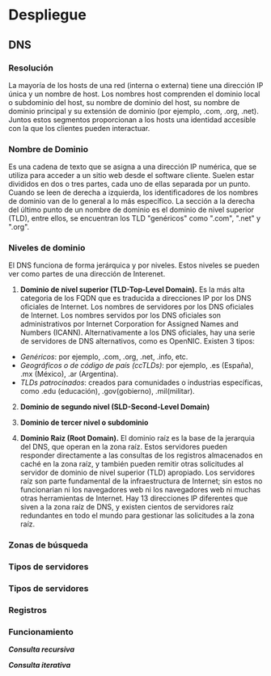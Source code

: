 # Despliegue

## DNS

### Resolución

La mayoría de los hosts de una red (interna o externa) tiene una dirección IP única y un nombre de host.
Los nombres host comprenden el dominio local o subdominio del host, su nombre de dominio del host, su nombre de dominio
principal y su extensión de dominio (por ejemplo, .com, .org, .net). Juntos estos segmentos proporcionan a los 
hosts una identidad accesible con la que los clientes pueden interactuar.

### Nombre de Dominio

Es una cadena de texto que se asigna a una dirección IP numérica, que se utiliza para acceder a un sitio web desde 
el software cliente. Suelen estar divididos en dos o tres partes, cada uno de ellas separada por un punto. Cuando
se leen de derecha a izquierda, los identificadores de los nombres de dominio van de lo general a lo más específico. 
La sección a la  derecha del último punto de un nombre de dominio es el dominio de nivel superior (TLD), entre ellos, 
se encuentran los TLD "genéricos" como ".com", ".net" y ".org".

### Niveles de dominio

El DNS funciona de forma jerárquica y por niveles. Estos niveles se pueden ver como partes de una dirección de Interenet.

1. **Dominio de nivel superior (TLD-Top-Level Domain).**
Es la más alta categoria de los FQDN que es traducida a direcciones IP por los DNS oficiales de Internet. Los nombres 
de servidores por los DNS oficiales de Internet. Los nombres servidos por los DNS oficiales son administrativos por 
Internet Corporation for Assigned Names and Numbers (ICANN). Alternativamente a los DNS oficiales, hay una serie de 
servidores de DNS alternativos, como es OpenNIC. Existen 3 tipos:

- *Genéricos*: por ejemplo, .com, .org, .net, .info, etc.
- *Geográficos o de código de país (ccTLDs)*: por ejemplo, .es (España), .mx (México), .ar (Argentina).
- *TLDs patrocinados*: creados para comunidades o industrias específicas, como .edu (educación), .gov(gobierno), .mil(militar).

2. **Dominio de segundo nivel (SLD-Second-Level Domain)**


3. **Dominio de tercer nivel o subdominio**


4. **Dominio Raiz (Root Domain).**
El dominio raíz es la base de la jerarquia del DNS, que operan en la zona raíz. Estos servidores pueden responder 
directamente a las consultas de los registros almacenados en caché en la zona raíz, y también pueden remitir otras
solicitudes al servidor de dominio de nivel superior (TLD) apropiado.
Los servidores raíz son parte fundamental de la infraestructura de Internet; sin estos no funcionarian ni los 
navegadores web ni los navegadores web ni muchas otras herramientas de Internet. Hay 13 direcciones IP diferentes 
que siven a la zona raíz de DNS, y existen cientos de servidores raíz redundantes en todo el mundo para gestionar 
las solicitudes a la zona raíz.

### Zonas de búsqueda



###  Tipos de servidores



### Tipos de servidores



### Registros



### Funcionamiento



**_Consulta recursiva_**



**_Consulta iterativa_**